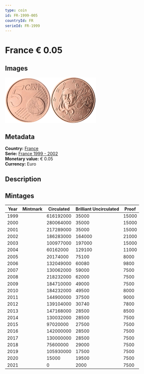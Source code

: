 ```yaml
---
type: coin
id: FR-1999-005
countryId: FR
serieId: FR-1999
---
```


# France € 0.05

## Images

<img src="../../../Images/common-2002-005.webp" height="150" alt="Front image"><img src="Images/france-1999-005.webp" height="150" alt="Back image">

## Metadata

**Country:** [France](../index.md)\
**Serie:** [France 1999 - 2002](index.md)\
**Monetary value:** € 0.05\
**Currency:** Euro

## Description

## Mintages

| Year | Mintmark | Circulated | Brilliant Uncirculated | Proof |
| ---- | -------- | ---------- | ---------------------- | ----- |
| 1999 |          | 616192000  | 35000                  | 15000 |
| 2000 |          | 280064000  | 35000                  | 15000 |
| 2001 |          | 217289000  | 35000                  | 15000 |
| 2002 |          | 186283000  | 164000                 | 21000 |
| 2003 |          | 100977000  | 197000                 | 15000 |
| 2004 |          | 60162000   | 129100                 | 11000 |
| 2005 |          | 20174000   | 75100                  | 8000  |
| 2006 |          | 132049000  | 60080                  | 9800  |
| 2007 |          | 130062000  | 59000                  | 7500  |
| 2008 |          | 218232000  | 62000                  | 7500  |
| 2009 |          | 184710000  | 49000                  | 7500  |
| 2010 |          | 184232000  | 49500                  | 8000  |
| 2011 |          | 144900000  | 37500                  | 9000  |
| 2012 |          | 139104000  | 30740                  | 7800  |
| 2013 |          | 147168000  | 28500                  | 8500  |
| 2014 |          | 130032000  | 28500                  | 7500  |
| 2015 |          | 97020000   | 27500                  | 7500  |
| 2016 |          | 142000000  | 28500                  | 7500  |
| 2017 |          | 130000000  | 28500                  | 7500  |
| 2018 |          | 75600000   | 29000                  | 7500  |
| 2019 |          | 105930000  | 17500                  | 7500  |
| 2020 |          | 15000      | 19500                  | 7500  |
| 2021 |          | 0          | 2000                   | 7500  |
